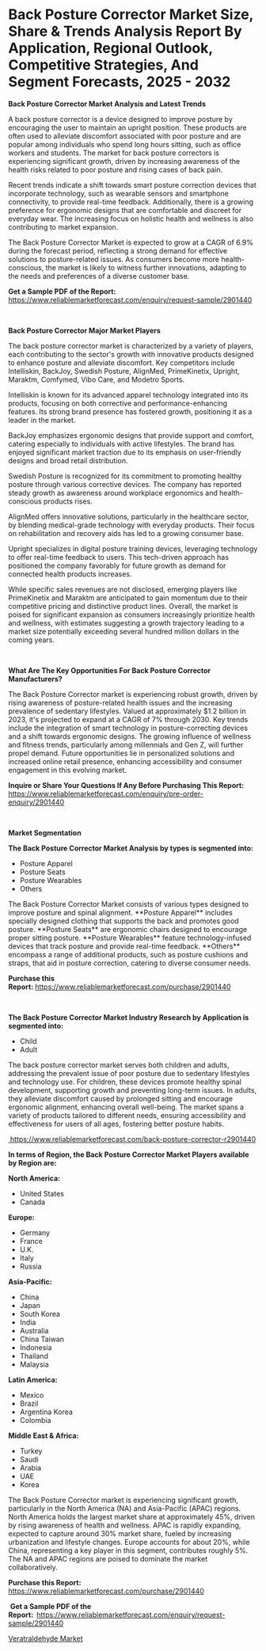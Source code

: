 <p><h1>Back Posture Corrector Market Size, Share & Trends Analysis Report By Application, Regional Outlook, Competitive Strategies, And Segment Forecasts, 2025 - 2032</h1></p><p><strong>Back Posture Corrector Market Analysis and Latest Trends</strong></p>
<p><p>A back posture corrector is a device designed to improve posture by encouraging the user to maintain an upright position. These products are often used to alleviate discomfort associated with poor posture and are popular among individuals who spend long hours sitting, such as office workers and students. The market for back posture correctors is experiencing significant growth, driven by increasing awareness of the health risks related to poor posture and rising cases of back pain.</p><p>Recent trends indicate a shift towards smart posture correction devices that incorporate technology, such as wearable sensors and smartphone connectivity, to provide real-time feedback. Additionally, there is a growing preference for ergonomic designs that are comfortable and discreet for everyday wear. The increasing focus on holistic health and wellness is also contributing to market expansion. </p><p>The Back Posture Corrector Market is expected to grow at a CAGR of 6.9% during the forecast period, reflecting a strong demand for effective solutions to posture-related issues. As consumers become more health-conscious, the market is likely to witness further innovations, adapting to the needs and preferences of a diverse customer base.</p></p>
<p><strong>Get a Sample PDF of the Report:&nbsp;</strong> <a href="https://www.reliablemarketforecast.com/enquiry/request-sample/2901440?utm_campaign=2533&utm_medium=2&utm_source=Github&utm_content=ia&utm_term=16032025&utm_id=back-posture-corrector">https://www.reliablemarketforecast.com/enquiry/request-sample/2901440</a></p>
<p>&nbsp;</p>
<p><strong>Back Posture Corrector Major Market Players</strong></p>
<p><p>The back posture corrector market is characterized by a variety of players, each contributing to the sector's growth with innovative products designed to enhance posture and alleviate discomfort. Key competitors include Intelliskin, BackJoy, Swedish Posture, AlignMed, PrimeKinetix, Upright, Maraktm, Comfymed, Vibo Care, and Modetro Sports.</p><p>Intelliskin is known for its advanced apparel technology integrated into its products, focusing on both corrective and performance-enhancing features. Its strong brand presence has fostered growth, positioning it as a leader in the market.</p><p>BackJoy emphasizes ergonomic designs that provide support and comfort, catering especially to individuals with active lifestyles. The brand has enjoyed significant market traction due to its emphasis on user-friendly designs and broad retail distribution.</p><p>Swedish Posture is recognized for its commitment to promoting healthy posture through various corrective devices. The company has reported steady growth as awareness around workplace ergonomics and health-conscious products rises.</p><p>AlignMed offers innovative solutions, particularly in the healthcare sector, by blending medical-grade technology with everyday products. Their focus on rehabilitation and recovery aids has led to a growing consumer base.</p><p>Upright specializes in digital posture training devices, leveraging technology to offer real-time feedback to users. This tech-driven approach has positioned the company favorably for future growth as demand for connected health products increases.</p><p>While specific sales revenues are not disclosed, emerging players like PrimeKinetix and Maraktm are anticipated to gain momentum due to their competitive pricing and distinctive product lines. Overall, the market is poised for significant expansion as consumers increasingly prioritize health and wellness, with estimates suggesting a growth trajectory leading to a market size potentially exceeding several hundred million dollars in the coming years.</p></p>
<p>&nbsp;</p>
<p><strong>What Are The Key Opportunities For Back Posture Corrector Manufacturers?</strong></p>
<p><p>The Back Posture Corrector market is experiencing robust growth, driven by rising awareness of posture-related health issues and the increasing prevalence of sedentary lifestyles. Valued at approximately $1.2 billion in 2023, it's projected to expand at a CAGR of 7% through 2030. Key trends include the integration of smart technology in posture-correcting devices and a shift towards ergonomic designs. The growing influence of wellness and fitness trends, particularly among millennials and Gen Z, will further propel demand. Future opportunities lie in personalized solutions and increased online retail presence, enhancing accessibility and consumer engagement in this evolving market.</p></p>
<p><strong>Inquire or Share Your Questions If Any Before Purchasing This Report:</strong> <a href="https://www.reliablemarketforecast.com/enquiry/pre-order-enquiry/2901440?utm_campaign=2533&utm_medium=2&utm_source=Github&utm_content=ia&utm_term=16032025&utm_id=back-posture-corrector">https://www.reliablemarketforecast.com/enquiry/pre-order-enquiry/2901440</a></p>
<p>&nbsp;</p>
<p><strong>Market Segmentation</strong></p>
<p><strong>The Back Posture Corrector Market Analysis by types is segmented into:</strong></p>
<p><ul><li>Posture Apparel</li><li>Posture Seats</li><li>Posture Wearables</li><li>Others</li></ul></p>
<p><p>The Back Posture Corrector Market consists of various types designed to improve posture and spinal alignment. **Posture Apparel** includes specially designed clothing that supports the back and promotes good posture. **Posture Seats** are ergonomic chairs designed to encourage proper sitting posture. **Posture Wearables** feature technology-infused devices that track posture and provide real-time feedback. **Others** encompass a range of additional products, such as posture cushions and straps, that aid in posture correction, catering to diverse consumer needs.</p></p>
<p><strong>Purchase this Report:&nbsp;</strong><a href="https://www.reliablemarketforecast.com/purchase/2901440?utm_campaign=2533&utm_medium=2&utm_source=Github&utm_content=ia&utm_term=16032025&utm_id=back-posture-corrector">https://www.reliablemarketforecast.com/purchase/2901440</a></p>
<p>&nbsp;</p>
<p><strong>The Back Posture Corrector Market Industry Research by Application is segmented into:</strong></p>
<p><ul><li>Child</li><li>Adult</li></ul></p>
<p><p>The back posture corrector market serves both children and adults, addressing the prevalent issue of poor posture due to sedentary lifestyles and technology use. For children, these devices promote healthy spinal development, supporting growth and preventing long-term issues. In adults, they alleviate discomfort caused by prolonged sitting and encourage ergonomic alignment, enhancing overall well-being. The market spans a variety of products tailored to different needs, ensuring accessibility and effectiveness for users of all ages, fostering better posture habits.</p></p>
<p><a href="https://www.reliablemarketforecast.com/back-posture-corrector-r2901440?utm_campaign=2533&utm_medium=2&utm_source=Github&utm_content=ia&utm_term=16032025&utm_id=back-posture-corrector">&nbsp;https://www.reliablemarketforecast.com/back-posture-corrector-r2901440</a></p>
<p><strong>In terms of Region, the Back Posture Corrector Market Players available by Region are:</strong></p>
<p>
    <p> <strong> North America: </strong>
        <ul>
            <li>United States</li>
            <li>Canada</li>
        </ul>
        </p> 
    <p> <strong> Europe: </strong>
        <ul>
            <li>Germany</li>
            <li>France</li>
            <li>U.K.</li>
            <li>Italy</li>
            <li>Russia</li>
        </ul>
        </p> 
    <p> <strong> Asia-Pacific: </strong>
        <ul>
            <li>China</li>
            <li>Japan</li>
            <li>South Korea</li>
            <li>India</li>
            <li>Australia</li>
            <li>China Taiwan</li>
            <li>Indonesia</li>
            <li>Thailand</li>
            <li>Malaysia</li>
        </ul>
        </p> 
    <p> <strong> Latin America: </strong>
        <ul>
            <li>Mexico</li>
            <li>Brazil</li>
            <li>Argentina Korea</li>
            <li>Colombia</li>
        </ul>
        </p> 
    <p> <strong> Middle East & Africa: </strong>
        <ul>
            <li>Turkey</li>
            <li>Saudi</li>
            <li>Arabia</li>
            <li>UAE</li>
            <li>Korea</li>
        </ul>
    </p>
    </p>
<p><p>The Back Posture Corrector market is experiencing significant growth, particularly in the North America (NA) and Asia-Pacific (APAC) regions. North America holds the largest market share at approximately 45%, driven by rising awareness of health and wellness. APAC is rapidly expanding, expected to capture around 30% market share, fueled by increasing urbanization and lifestyle changes. Europe accounts for about 20%, while China, representing a key player in this segment, contributes roughly 5%. The NA and APAC regions are poised to dominate the market collaboratively.</p></p>
<p><strong>Purchase this Report: </strong><a href="https://www.reliablemarketforecast.com/purchase/2901440?utm_campaign=2533&utm_medium=2&utm_source=Github&utm_content=ia&utm_term=16032025&utm_id=back-posture-corrector">https://www.reliablemarketforecast.com/purchase/2901440</a></p>
<p>&nbsp;<strong>Get a Sample PDF of the Report:&nbsp;&nbsp;</strong><a href="https://www.reliablemarketforecast.com/enquiry/request-sample/2901440?utm_campaign=2533&utm_medium=2&utm_source=Github&utm_content=ia&utm_term=16032025&utm_id=back-posture-corrector">https://www.reliablemarketforecast.com/enquiry/request-sample/2901440</a></p>
<p><strong></strong></p>
<p><p><a href="https://github.com/hillsmyung726/Market-Research-Report-List-1/blob/main/veratraldehyde-market.md?utm_campaign=2533&utm_medium=2&utm_source=Github&utm_content=ia&utm_term=16032025&utm_id=back-posture-corrector">Veratraldehyde Market</a></p></p>